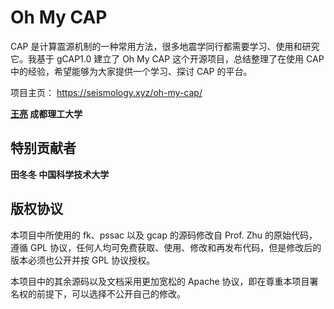 # Oh My CAP

CAP 是计算震源机制的一种常用方法，很多地震学同行都需要学习、使用和研究它。我基于 gCAP1.0 建立了 Oh My CAP 这个开源项目，总结整理了在使用 CAP 中的经验，希望能够为大家提供一个学习、探讨 CAP 的平台。

项目主页： https://seismology.xyz/oh-my-cap/

__[王亮](https://seismology.xyz) 成都理工大学__

## 特别贡献者

__田冬冬 中国科学技术大学__

## 版权协议

本项目中所使用的 fk、pssac 以及 gcap 的源码修改自 Prof. Zhu 的原始代码，遵循  GPL 协议，任何人均可免费获取、使用、修改和再发布代码，但是修改后的版本必须也公开并按 GPL 协议授权。

本项目中的其余源码以及文档采用更加宽松的 Apache 协议，即在尊重本项目署名权的前提下，可以选择不公开自己的修改。

